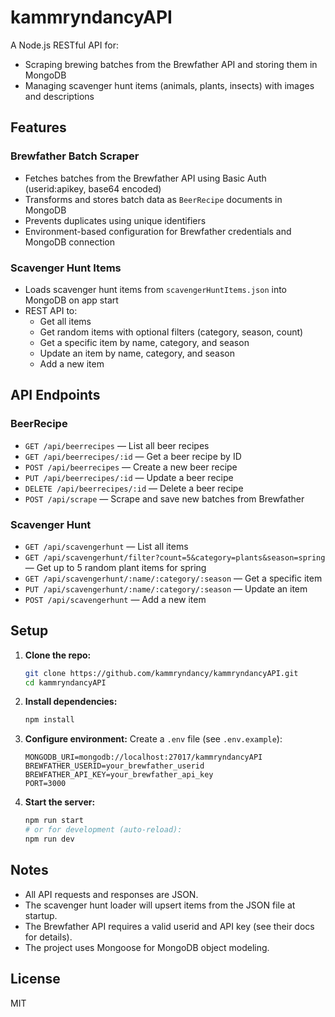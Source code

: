 # kammryndancyAPI

A Node.js RESTful API for:
- Scraping brewing batches from the Brewfather API and storing them in MongoDB
- Managing scavenger hunt items (animals, plants, insects) with images and descriptions

## Features

### Brewfather Batch Scraper
- Fetches batches from the Brewfather API using Basic Auth (userid:apikey, base64 encoded)
- Transforms and stores batch data as `BeerRecipe` documents in MongoDB
- Prevents duplicates using unique identifiers
- Environment-based configuration for Brewfather credentials and MongoDB connection

### Scavenger Hunt Items
- Loads scavenger hunt items from `scavengerHuntItems.json` into MongoDB on app start
- REST API to:
  - Get all items
  - Get random items with optional filters (category, season, count)
  - Get a specific item by name, category, and season
  - Update an item by name, category, and season
  - Add a new item

## API Endpoints

### BeerRecipe
- `GET /api/beerrecipes` — List all beer recipes
- `GET /api/beerrecipes/:id` — Get a beer recipe by ID
- `POST /api/beerrecipes` — Create a new beer recipe
- `PUT /api/beerrecipes/:id` — Update a beer recipe
- `DELETE /api/beerrecipes/:id` — Delete a beer recipe
- `POST /api/scrape` — Scrape and save new batches from Brewfather

### Scavenger Hunt
- `GET /api/scavengerhunt` — List all items
- `GET /api/scavengerhunt/filter?count=5&category=plants&season=spring` — Get up to 5 random plant items for spring
- `GET /api/scavengerhunt/:name/:category/:season` — Get a specific item
- `PUT /api/scavengerhunt/:name/:category/:season` — Update an item
- `POST /api/scavengerhunt` — Add a new item

## Setup

1. **Clone the repo:**
   ```sh
   git clone https://github.com/kammryndancy/kammryndancyAPI.git
   cd kammryndancyAPI
   ```
2. **Install dependencies:**
   ```sh
   npm install
   ```
3. **Configure environment:**
   Create a `.env` file (see `.env.example`):
   ```env
   MONGODB_URI=mongodb://localhost:27017/kammryndancyAPI
   BREWFATHER_USERID=your_brewfather_userid
   BREWFATHER_API_KEY=your_brewfather_api_key
   PORT=3000
   ```
4. **Start the server:**
   ```sh
   npm run start
   # or for development (auto-reload):
   npm run dev
   ```

## Notes
- All API requests and responses are JSON.
- The scavenger hunt loader will upsert items from the JSON file at startup.
- The Brewfather API requires a valid userid and API key (see their docs for details).
- The project uses Mongoose for MongoDB object modeling.

## License
MIT
